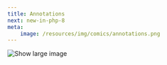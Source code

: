 ```yaml
---
title: Annotations
next: new-in-php-8
meta:
    image: /resources/img/comics/annotations.png
---
```


<div class="image-noborder"></div>

![[Show large image](*/resources/img/comics/annotations.png)](/resources/img/comics/annotations.png)
